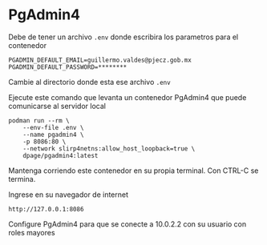 # PgAdmin4

Debe de tener un archivo `.env` donde escribira los parametros para el contenedor

    PGADMIN_DEFAULT_EMAIL=guillermo.valdes@pjecz.gob.mx
    PGADMIN_DEFAULT_PASSWORD=********

Cambie al directorio donde esta ese archivo `.env`

Ejecute este comando que levanta un contenedor PgAdmin4 que puede comunicarse al servidor local

    podman run --rm \
        --env-file .env \
        --name pgadmin4 \
        -p 8086:80 \
        --network slirp4netns:allow_host_loopback=true \
        dpage/pgadmin4:latest

Mantenga corriendo este contenedor en su propia terminal. Con CTRL-C se termina.

Ingrese en su navegador de internet

    http://127.0.0.1:8086

Configure PgAdmin4 para que se conecte a 10.0.2.2 con su usuario con roles mayores
